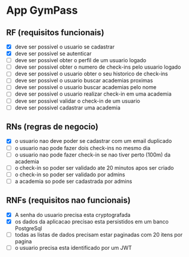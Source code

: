 # App GymPass

## RF (requisitos funcionais)

- [x] deve ser possivel o usuario se cadastrar
- [x] deve ser possivel se autenticar
- [ ] deve ser possivel obter o perfil de um usuario logado
- [ ] deve ser possivel obter o numero de check-ins pelo usuario logado
- [ ] deve ser possivel o usuario obter o seu historico de check-ins
- [ ] deve ser possivel o usuario buscar academias proximas
- [ ] deve ser possivel o usuario buscar  academias pelo nome
- [ ] deve ser possivel o usuario realizar check-in em uma academia
- [ ] deve ser possivel validar o check-in de um usuario
- [ ] deve ser possivel cadastrar uma academia

## RNs (regras de negocio)

- [x] o usuario nao deve poder se cadastrar com um email duplicado
- [ ] o usuario nao pode fazer dois check-ins no mesmo dia
- [ ] o usuario nao pode fazer check-in se nao tiver perto (100m) da academia
- [ ] o check-in so poder ser validado ate 20 minutos apos ser criado
- [ ] o check-in so poder ser validado por admins
- [ ] a academia so pode ser cadastrada por admins

## RNFs (requisitos nao funcionais)

- [x] A senha do usuario precisa esta cryptografada
- [x] os dados da aplicacao precisao esta persistidos em um banco PostgreSql
- [ ] todas as listas de dados precisam estar paginadas com 20 itens por pagina
- [ ] o usuario precisa esta identificado por um JWT
